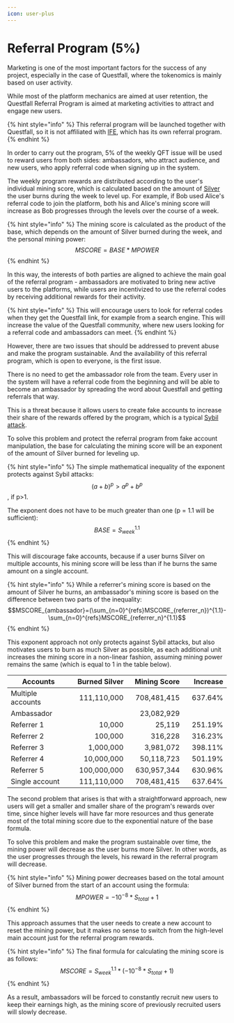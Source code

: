 ```yaml
---
icon: user-plus
---
```


# Referral Program (5%)

Marketing is one of the most important factors for the success of any project, especially in the case of Questfall, where the tokenomics is mainly based on user activity.&#x20;

While most of the platform mechanics are aimed at user retention, the Questfall Referral Program is aimed at marketing activities to attract and engage new users.

{% hint style="info" %}
This referral program will be launched together with Questfall, so it is not affiliated with [IFE](../roadmap/initial-funding-event.md), which has its own referral program.
{% endhint %}

In order to carry out the program, 5% of the weekly QFT issue will be used to reward users from both sides: ambassadors, who attract audience, and new users, who apply referral code when signing up in the system.

The weekly program rewards are distributed according to the user's individual mining score, which is calculated based on the amount of [Silver](../assets/Silver-in-game.md) the user burns during the week to level up. For example, if Bob used Alice's referral code to join the platform, both his and Alice's mining score will increase as Bob progresses through the levels over the course of a week.

{% hint style="info" %}
The mining score is calculated as the product of the base, which depends on the amount of Silver burned during the week, and the personal mining power:\
$$MSCORE=BASE*MPOWER$$
{% endhint %}

In this way, the interests of both parties are aligned to achieve the main goal of the referral program - ambassadors are motivated to bring new active users to the platforms, while users are incentivized to use the referral codes by receiving additional rewards for their activity.

{% hint style="info" %}
This will encourage users to look for referral codes when they get the Questfall link, for example from a search engine. This will increase the value of the Questfall community, where new users looking for a referral code and ambassadors can meet.
{% endhint %}

However, there are two issues that should be addressed to prevent abuse and make the program sustainable. And the availability of this referral program, which is open to everyone, is the first issue.

There is no need to get the ambassador role from the team. Every user in the system will have a referral code from the beginning and will be able to become an ambassador by spreading the word about Questfall and getting referrals that way.

This is a threat because it allows users to create fake accounts to increase their share of the rewards offered by the program, which is a typical [Sybil attack](../overview/sybil-defence.md).

To solve this problem and protect the referral program from fake account manipulation, the base for calculating the mining score will be an exponent of the amount of Silver burned for leveling up.

{% hint style="info" %}
The simple mathematical inequality of the exponent protects against Sybil attacks:\
$$(a+b)^{p}>a^{p}+b^{p}$$, if p>1.

The exponent does not have to be much greater than one (p = 1.1 will be sufficient):\
$$BASE=S_{week}^{1.1}$$
{% endhint %}

This will discourage fake accounts, because if a user burns Silver on multiple accounts, his mining score will be less than if he burns the same amount on a single account.

{% hint style="info" %}
While a referrer's mining score is based on the amount of Silver he burns, an ambassador's mining score is based on the difference between two parts of the inequality:\
$$MSCORE_{ambassador}=(\sum_{n=0}^{refs}MSCORE_{referrer_n})^{1.1}-\sum_{n=0}^{refs}MSCORE_{referrer_n}^{1.1}$$
{% endhint %}

This exponent approach not only protects against Sybil attacks, but also motivates users to burn as much Silver as possible, as each additional unit increases the mining score in a non-linear fashion, assuming mining power remains the same (which is equal to 1 in the table below).

<table><thead><tr><th width="180">Accounts</th><th width="140" align="right">Burned Silver</th><th width="132" align="right">Mining Score</th><th width="104" align="right">Increase</th></tr></thead><tbody><tr><td>Multiple accounts</td><td align="right">111,110,000</td><td align="right">708,481,415</td><td align="right">637.64%</td></tr><tr><td>    Ambassador</td><td align="right"></td><td align="right">23,082,929</td><td align="right"></td></tr><tr><td>        Referrer 1</td><td align="right">10,000</td><td align="right">25,119</td><td align="right">251.19%</td></tr><tr><td>        Referrer 2</td><td align="right">100,000</td><td align="right">316,228</td><td align="right">316.23%</td></tr><tr><td>        Referrer 3</td><td align="right">1,000,000</td><td align="right">3,981,072</td><td align="right">398.11%</td></tr><tr><td>        Referrer 4</td><td align="right">10,000,000</td><td align="right">50,118,723</td><td align="right">501.19%</td></tr><tr><td>        Referrer 5</td><td align="right">100,000,000</td><td align="right">630,957,344</td><td align="right">630.96%</td></tr><tr><td>Single account</td><td align="right">111,110,000</td><td align="right">708,481,415</td><td align="right">637.64%</td></tr></tbody></table>

The second problem that arises is that with a straightforward approach, new users will get a smaller and smaller share of the program's rewards over time, since higher levels will have far more resources and thus generate most of the total mining score due to the exponential nature of the base formula.

To solve this problem and make the program sustainable over time, the mining power will decrease as the user burns more Silver. In other words, as the user progresses through the levels, his reward in the referral program will decrease.

{% hint style="info" %}
Mining power decreases based on the total amount of Silver burned from the start of an account using the formula:\
$$MPOWER=-10^{-8}*S_{total}+1$$
{% endhint %}

This approach assumes that the user needs to create a new account to reset the mining power, but it makes no sense to switch from the high-level main account just for the referral program rewards.

{% hint style="info" %}
The final formula for calculating the mining score is as follows:\
$$MSCORE=S_{week}^{1.1}*(-10^{-8}*S_{total}+1)$$
{% endhint %}

As a result, ambassadors will be forced to constantly recruit new users to keep their earnings high, as the mining score of previously recruited users will slowly decrease.
